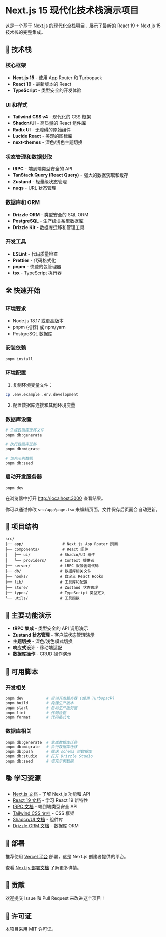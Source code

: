 # Next.js 15 现代化技术栈演示项目

这是一个基于 [Next.js](https://nextjs.org) 的现代化全栈项目，展示了最新的 React 19 + Next.js 15 技术栈的完整集成。

## 🚀 技术栈

### 核心框架

- **Next.js 15** - 使用 App Router 和 Turbopack
- **React 19** - 最新版本的 React
- **TypeScript** - 类型安全的开发体验

### UI 和样式

- **Tailwind CSS v4** - 现代化的 CSS 框架
- **Shadcn/UI** - 高质量的 React 组件库
- **Radix UI** - 无障碍的原始组件
- **Lucide React** - 美观的图标库
- **next-themes** - 深色/浅色主题切换

### 状态管理和数据获取

- **tRPC** - 端到端类型安全的 API
- **TanStack Query (React Query)** - 强大的数据获取和缓存
- **Zustand** - 轻量级状态管理
- **nuqs** - URL 状态管理

### 数据库和 ORM

- **Drizzle ORM** - 类型安全的 SQL ORM
- **PostgreSQL** - 生产级关系型数据库
- **Drizzle Kit** - 数据库迁移和管理工具

### 开发工具

- **ESLint** - 代码质量检查
- **Prettier** - 代码格式化
- **pnpm** - 快速的包管理器
- **tsx** - TypeScript 执行器

## 🛠️ 快速开始

### 环境要求

- Node.js 18.17 或更高版本
- pnpm (推荐) 或 npm/yarn
- PostgreSQL 数据库

### 安装依赖

```bash
pnpm install
```

### 环境配置

1. 复制环境变量文件：

```bash
cp .env.example .env.development
```

2. 配置数据库连接和其他环境变量

### 数据库设置

```bash
# 生成数据库迁移文件
pnpm db:generate

# 执行数据库迁移
pnpm db:migrate

# 填充示例数据
pnpm db:seed
```

### 启动开发服务器

```bash
pnpm dev
```

在浏览器中打开 [http://localhost:3000](http://localhost:3000) 查看结果。

你可以通过修改 `src/app/page.tsx` 来编辑页面，文件保存后页面会自动更新。

## 📁 项目结构

```
src/
├── app/                 # Next.js App Router 页面
├── components/          # React 组件
│   ├── ui/             # Shadcn/UI 组件
│   └── providers/      # Context 提供者
├── server/             # tRPC 服务器端代码
├── db/                 # 数据库相关文件
├── hooks/              # 自定义 React Hooks
├── lib/                # 工具库和配置
├── store/              # Zustand 状态管理
├── types/              # TypeScript 类型定义
└── utils/              # 工具函数
```

## 🎯 主要功能演示

- **tRPC 集成** - 类型安全的 API 调用演示
- **Zustand 状态管理** - 客户端状态管理演示
- **主题切换** - 深色/浅色模式切换
- **响应式设计** - 移动端适配
- **数据库操作** - CRUD 操作演示

## 📜 可用脚本

### 开发相关

```bash
pnpm dev          # 启动开发服务器 (使用 Turbopack)
pnpm build        # 构建生产版本
pnpm start        # 启动生产服务器
pnpm lint         # 代码检查
pnpm format       # 代码格式化
```

### 数据库相关

```bash
pnpm db:generate  # 生成数据库迁移
pnpm db:migrate   # 执行数据库迁移
pnpm db:push      # 推送 schema 到数据库
pnpm db:studio    # 打开 Drizzle Studio
pnpm db:seed      # 填充示例数据
```

## 📚 学习资源

- [Next.js 文档](https://nextjs.org/docs) - 了解 Next.js 功能和 API
- [React 19 文档](https://react.dev/) - 学习 React 19 新特性
- [tRPC 文档](https://trpc.io/docs) - 端到端类型安全 API
- [Tailwind CSS 文档](https://tailwindcss.com/docs) - CSS 框架
- [Shadcn/UI 文档](https://ui.shadcn.com/) - 组件库
- [Drizzle ORM 文档](https://orm.drizzle.team/) - 数据库 ORM

## 🚀 部署

推荐使用 [Vercel 平台](https://vercel.com/new?utm_medium=default-template&filter=next.js&utm_source=create-next-app&utm_campaign=create-next-app-readme) 部署，这是 Next.js 创建者提供的平台。

查看 [Next.js 部署文档](https://nextjs.org/docs/app/building-your-application/deploying) 了解更多详情。

## 🤝 贡献

欢迎提交 Issue 和 Pull Request 来改进这个项目！

## 📄 许可证

本项目采用 MIT 许可证。
